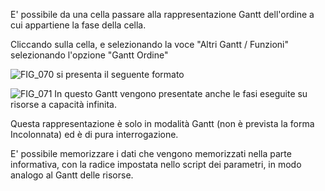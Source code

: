 E' possibile da una cella passare alla rappresentazione Gantt dell'ordine a cui appartiene la fase della cella.

Cliccando sulla cella, e selezionando la voce "Altri Gantt / Funzioni" selezionando l'opzione "Gantt Ordine"

![FIG_070](https://doc.smeup.com/immagini/MBDOC_OPE-S5IRIS_ORD/FIG_070.png)
si presenta il seguente formato

![FIG_071](https://doc.smeup.com/immagini/MBDOC_OPE-S5IRIS_ORD/FIG_071.png)
In questo Gantt vengono presentate anche le fasi eseguite su risorse a capacità infinita.

Questa rappresentazione è solo in modalità Gantt (non è prevista la forma Incolonnata) ed è di pura interrogazione.

E' possibile memorizzare i dati che vengono memorizzati nella parte informativa, con la radice impostata nello script dei parametri, in modo analogo al Gantt delle risorse.
